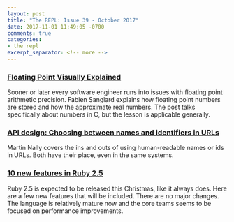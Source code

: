 ```yaml
---
layout: post
title: "The REPL: Issue 39 - October 2017"
date: 2017-11-01 11:49:05 -0700
comments: true
categories:
- the repl
excerpt_separator: <!-- more -->
---
```


### [Floating Point Visually Explained][1]

Sooner or later every software engineer runs into issues with floating point arithmetic precision. Fabien Sanglard explains how floating point numbers are stored and how the approximate real numbers. The post talks specifically about numbers in C, but the lesson is applicable generally.

### [API design: Choosing between names and identifiers in URLs][2]

Martin Nally covers the ins and outs of using human-readable names or ids in URLs. Both have their place, even in the same systems.

### [10 new features in Ruby 2.5][3]

Ruby 2.5 is expected to be released this Christmas, like it always does. Here are a few new features that will be included. There are no major changes. The language is relatively mature now and the core teams seems to be focused on performance improvements.

[1]: http://fabiensanglard.net/floating_point_visually_explained/
[2]: https://cloudplatform.googleblog.com/2017/10/API-design-choosing-between-names-and-identifiers-in-URLs.html
[3]: https://blog.jetbrains.com/ruby/2017/10/10-new-features-in-ruby-2-5/
